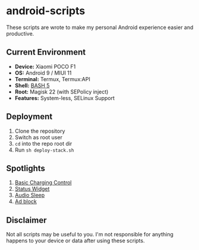 # android-scripts
These scripts are wrote to make my personal Android experience easier and productive.

## Current Environment
- **Device:** Xiaomi POCO F1
- **OS:** Android 9 / MIUI 11
- **Terminal:** Termux, Termux:API
- **Shell:** [BASH 5](https://github.com/Zackptg5/Cross-Compiled-Binaries-Android/blob/master/bash/bash-arm64)
- **Root:** Magisk 22 (with SEPolicy inject)
- **Features:** System-less, SELinux Support

## Deployment
1. Clone the repository
1. Switch as root user
1. `cd` into the repo root dir
1. Run `sh deploy-stack.sh`

## Spotlights
1. [Basic Charging Control](https://github.com/seffparker/android-scripts/blob/master/doc/basic-charging-control.md)
1. [Status Widget](https://github.com/seffparker/android-scripts/blob/master/doc/status-widget.md)
1. [Audio Sleep](https://github.com/seffparker/android-scripts/blob/master/doc/audio-sleep.md)
1. [Ad block](https://github.com/seffparker/android-scripts/blob/master/doc/adblock.md)

## Disclaimer
Not all scripts may be useful to you. I'm not responsible for anything happens to your device or data after using these scripts.
